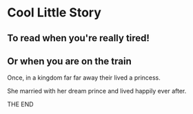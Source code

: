 # Cool Little Story
## To read when you're really tired!
## Or when you are on the train

Once, in a kingdom far far away their lived a princess.

She married with her dream prince and lived happily ever after.

THE END